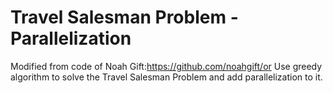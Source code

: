 # Travel Salesman Problem - Parallelization
Modified from code of Noah Gift:https://github.com/noahgift/or
Use greedy algorithm to solve the Travel Salesman Problem and add parallelization to it.
